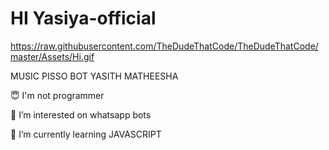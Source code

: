 #  HI  Yasiya-official
https://raw.githubusercontent.com/TheDudeThatCode/TheDudeThatCode/master/Assets/Hi.gif

MUSIC PISSO BOT YASITH MATHEESHA 

😇 I'm not programmer

👀 I’m interested on whatsapp bots

🌱 I’m currently learning JAVASCRIPT

